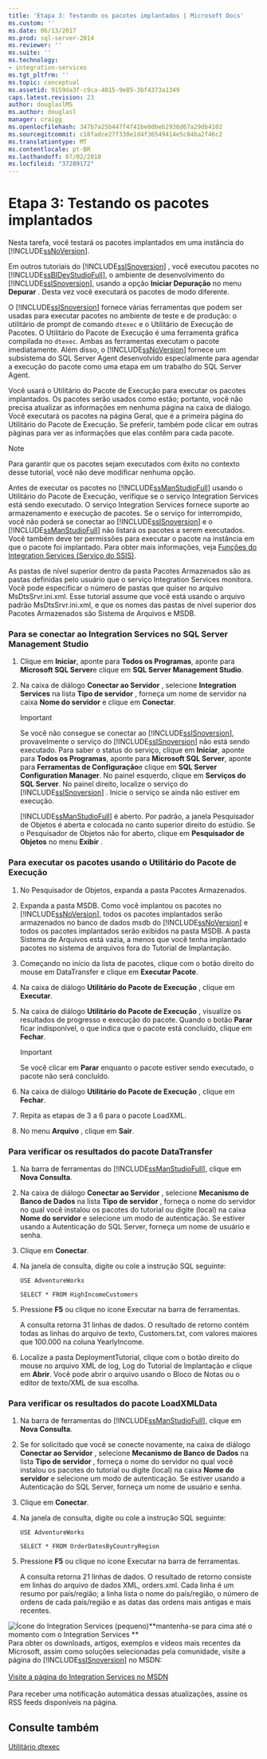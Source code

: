 ```yaml
---
title: 'Etapa 3: Testando os pacotes implantados | Microsoft Docs'
ms.custom: ''
ms.date: 06/13/2017
ms.prod: sql-server-2014
ms.reviewer: ''
ms.suite: ''
ms.technology:
- integration-services
ms.tgt_pltfrm: ''
ms.topic: conceptual
ms.assetid: 9159da3f-c9ca-4015-9e85-3bf4373a1349
caps.latest.revision: 23
author: douglaslMS
ms.author: douglasl
manager: craigg
ms.openlocfilehash: 347b7a25b447f4f41be0dbeb2936d67a29db4102
ms.sourcegitcommit: c18fadce27f330e1d4f36549414e5c84ba2f46c2
ms.translationtype: MT
ms.contentlocale: pt-BR
ms.lasthandoff: 07/02/2018
ms.locfileid: "37289172"
---
```

# <a name="step-3-testing-the-deployed-packages"></a>Etapa 3: Testando os pacotes implantados
  Nesta tarefa, você testará os pacotes implantados em uma instância do [!INCLUDE[ssNoVersion](../includes/ssnoversion-md.md)].  
  
 Em outros tutoriais do [!INCLUDE[ssISnoversion](../includes/ssisnoversion-md.md)] , você executou pacotes no [!INCLUDE[ssBIDevStudioFull](../includes/ssbidevstudiofull-md.md)], o ambiente de desenvolvimento do [!INCLUDE[ssISnoversion](../includes/ssisnoversion-md.md)], usando a opção **Iniciar Depuração** no menu **Depurar** . Desta vez você executará os pacotes de modo diferente.  
  
 O [!INCLUDE[ssISnoversion](../includes/ssisnoversion-md.md)] fornece várias ferramentas que podem ser usadas para executar pacotes no ambiente de teste e de produção: o utilitário de prompt de comando `dtexec` e o Utilitário de Execução de Pacotes. O Utilitário do Pacote de Execução é uma ferramenta gráfica compilada no `dtexec`. Ambas as ferramentas executam o pacote imediatamente. Além disso, o [!INCLUDE[ssNoVersion](../includes/ssnoversion-md.md)] fornece um subsistema do SQL Server Agent desenvolvido especialmente para agendar a execução do pacote como uma etapa em um trabalho do SQL Server Agent.  
  
 Você usará o Utilitário do Pacote de Execução para executar os pacotes implantados. Os pacotes serão usados como estão; portanto, você não precisa atualizar as informações em nenhuma página na caixa de diálogo. Você executará os pacotes na página Geral, que é a primeira página do Utilitário do Pacote de Execução. Se preferir, também pode clicar em outras páginas para ver as informações que elas contêm para cada pacote.  
  
> [!NOTE]  
>  Para garantir que os pacotes sejam executados com êxito no contexto desse tutorial, você não deve modificar nenhuma opção.  
  
 Antes de executar os pacotes no [!INCLUDE[ssManStudioFull](../includes/ssmanstudiofull-md.md)] usando o Utilitário do Pacote de Execução, verifique se o serviço Integration Services está sendo executado. O serviço Integration Services fornece suporte ao armazenamento e execução de pacotes. Se o serviço for interrompido, você não poderá se conectar ao [!INCLUDE[ssISnoversion](../includes/ssisnoversion-md.md)] e o [!INCLUDE[ssManStudioFull](../includes/ssmanstudiofull-md.md)] não listará os pacotes a serem executados. Você também deve ter permissões para executar o pacote na instância em que o pacote foi implantado. Para obter mais informações, veja [Funções do Integration Services &#40;Serviço do SSIS&#41;](security/integration-services-roles-ssis-service.md).  
  
 As pastas de nível superior dentro da pasta Pacotes Armazenados são as pastas definidas pelo usuário que o serviço Integration Services monitora. Você pode especificar o número de pastas que quiser no arquivo MsDtsSrvr.ini.xml. Esse tutorial assume que você está usando o arquivo padrão MsDtsSrvr.ini.xml, e que os nomes das pastas de nível superior dos Pacotes Armazenados são Sistema de Arquivos e MSDB.  
  
### <a name="to-connect-to-integration-services-in-sql-server-management-studio"></a>Para se conectar ao Integration Services no SQL Server Management Studio  
  
1.  Clique em **Iniciar**, aponte para **Todos os Programas**, aponte para **Microsoft SQL Server**e clique em **SQL Server Management Studio**.  
  
2.  Na caixa de diálogo **Conectar ao Servidor** , selecione **Integration Services** na lista **Tipo de servidor** , forneça um nome de servidor na caixa **Nome do servidor** e clique em **Conectar**.  
  
    > [!IMPORTANT]  
    >  Se você não consegue se conectar ao [!INCLUDE[ssISnoversion](../includes/ssisnoversion-md.md)], provavelmente o serviço do [!INCLUDE[ssISnoversion](../includes/ssisnoversion-md.md)] não está sendo executado. Para saber o status do serviço, clique em **Iniciar**, aponte para **Todos os Programas**, aponte para **Microsoft SQL Server**, aponte para **Ferramentas de Configuração**e clique em **SQL Server Configuration Manager**. No painel esquerdo, clique em **Serviços do SQL Server**. No painel direito, localize o serviço do [!INCLUDE[ssISnoversion](../includes/ssisnoversion-md.md)] . Inicie o serviço se ainda não estiver em execução.  
  
     [!INCLUDE[ssManStudioFull](../includes/ssmanstudiofull-md.md)] é aberto. Por padrão, a janela Pesquisador de Objetos é aberta e colocada no canto superior direito do estúdio. Se o Pesquisador de Objetos não for aberto, clique em **Pesquisador de Objetos** no menu **Exibir** .  
  
### <a name="to-run-the-packages-using-the-execute-package-utility"></a>Para executar os pacotes usando o Utilitário do Pacote de Execução  
  
1.  No Pesquisador de Objetos, expanda a pasta Pacotes Armazenados.  
  
2.  Expanda a pasta MSDB. Como você implantou os pacotes no [!INCLUDE[ssNoVersion](../includes/ssnoversion-md.md)], todos os pacotes implantados serão armazenados no banco de dados msdb do [!INCLUDE[ssNoVersion](../includes/ssnoversion-md.md)] e todos os pacotes implantados serão exibidos na pasta MSDB. A pasta Sistema de Arquivos está vazia, a menos que você tenha implantado pacotes no sistema de arquivos fora do Tutorial de Implantação.  
  
3.  Começando no início da lista de pacotes, clique com o botão direito do mouse em DataTransfer e clique em **Executar Pacote**.  
  
4.  Na caixa de diálogo **Utilitário do Pacote de Execução** , clique em **Executar**.  
  
5.  Na caixa de diálogo **Utilitário do Pacote de Execução** , visualize os resultados de progresso e execução do pacote. Quando o botão **Parar** ficar indisponível, o que indica que o pacote está concluído, clique em **Fechar**.  
  
    > [!IMPORTANT]  
    >  Se você clicar em **Parar** enquanto o pacote estiver sendo executado, o pacote não será concluído.  
  
6.  Na caixa de diálogo **Utilitário do Pacote de Execução** , clique em **Fechar**.  
  
7.  Repita as etapas de 3 a 6 para o pacote LoadXML.  
  
8.  No menu **Arquivo** , clique em **Sair**.  
  
### <a name="to-verify-the-results-of-the-datatransfer-package"></a>Para verificar os resultados do pacote DataTransfer  
  
1.  Na barra de ferramentas do [!INCLUDE[ssManStudioFull](../includes/ssmanstudiofull-md.md)], clique em **Nova Consulta**.  
  
2.  Na caixa de diálogo **Conectar ao Servidor** , selecione **Mecanismo de Banco de Dados** na lista **Tipo de servidor** , forneça o nome do servidor no qual você instalou os pacotes do tutorial ou digite (local) na caixa **Nome do servidor** e selecione um modo de autenticação. Se estiver usando a Autenticação do SQL Server, forneça um nome de usuário e senha.  
  
3.  Clique em **Conectar**.  
  
4.  Na janela de consulta, digite ou cole a instrução SQL seguinte:  
  
     `USE AdventureWorks`  
  
     `SELECT * FROM HighIncomeCustomers`  
  
5.  Pressione **F5** ou clique no ícone Executar na barra de ferramentas.  
  
     A consulta retorna 31 linhas de dados. O resultado de retorno contém todas as linhas do arquivo de texto, Customers.txt, com valores maiores que 100.000 na coluna YearlyIncome.  
  
6.  Localize a pasta DeploymentTutorial, clique com o botão direito do mouse no arquivo XML de log, Log do Tutorial de Implantação e clique em **Abrir**. Você pode abrir o arquivo usando o Bloco de Notas ou o editor de texto/XML de sua escolha.  
  
### <a name="to-verify-the-results-of-the-loadxmldata-package"></a>Para verificar os resultados do pacote LoadXMLData  
  
1.  Na barra de ferramentas do [!INCLUDE[ssManStudioFull](../includes/ssmanstudiofull-md.md)], clique em **Nova Consulta**.  
  
2.  Se for solicitado que você se conecte novamente, na caixa de diálogo **Conectar ao Servidor** , selecione **Mecanismo de Banco de Dados** na lista **Tipo de servidor** , forneça o nome do servidor no qual você instalou os pacotes do tutorial ou digite (local) na caixa **Nome do servidor** e selecione um modo de autenticação. Se estiver usando a Autenticação do SQL Server, forneça um nome de usuário e senha.  
  
3.  Clique em **Conectar**.  
  
4.  Na janela de consulta, digite ou cole a instrução SQL seguinte:  
  
     `USE AdventureWorks`  
  
     `SELECT * FROM OrderDatesByCountryRegion`  
  
5.  Pressione **F5** ou clique no ícone Executar na barra de ferramentas.  
  
     A consulta retorna 21 linhas de dados. O resultado de retorno consiste em linhas do arquivo de dados XML, orders.xml. Cada linha é um resumo por país/região; a linha lista o nome do país/região, o número de ordens de cada país/região e as datas das ordens mais antigas e mais recentes.  
  
![Ícone do Integration Services (pequeno)](media/dts-16.gif "ícone do Integration Services (pequeno)")**mantenha-se para cima até o momento com o Integration Services  **<br /> Para obter os downloads, artigos, exemplos e vídeos mais recentes da Microsoft, assim como soluções selecionadas pela comunidade, visite a página do [!INCLUDE[ssISnoversion](../includes/ssisnoversion-md.md)] no MSDN:<br /><br /> [Visite a página do Integration Services no MSDN](http://go.microsoft.com/fwlink/?LinkId=136655)<br /><br /> Para receber uma notificação automática dessas atualizações, assine os RSS feeds disponíveis na página.  
  
## <a name="see-also"></a>Consulte também  
 [Utilitário dtexec](packages/dtexec-utility.md)  
  
  
